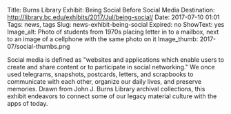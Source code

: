 Title: Burns Library Exhibit: Being Social Before Social Media
Destination: http://library.bc.edu/exhibits/2017/Jul/being-social/
Date: 2017-07-10 01:01 
Tags: news, tags 
Slug: news-exhibit-being-social
Expired: no
ShowText: yes
Image_alt: Photo of students from 1970s placing letter in to a mailbox, next to an image of a cellphone with the same photo on it
Image_thumb: 2017-07/social-thumbs.png

Social media is defined as "websites and applications which enable users to create and share content or to participate in social networking." We once used telegrams, snapshots, postcards, letters, and scrapbooks to communicate with each other, organize our daily lives, and preserve memories. Drawn from John J. Burns Library archival collections, this exhibit endeavors to connect some of our legacy material culture with the apps of today.